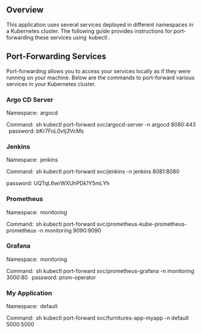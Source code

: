 
## Overview

This application uses several services deployed in different namespaces in a Kubernetes cluster. The following guide provides instructions for port-forwarding these services using ⁠ kubectl ⁠.

## Port-Forwarding Services

Port-forwarding allows you to access your services locally as if they were running on your machine. Below are the commands to port-forward various services in your Kubernetes cluster.

### Argo CD Server

Namespace: ⁠ argocd ⁠

Command:
⁠ sh
kubectl port-forward svc/argocd-server -n argocd 8080:443
 ⁠
password: bKr7FoL0vtj3VcMs

### Jenkins

Namespace: ⁠ jenkins ⁠

Command:
⁠ sh
kubectl port-forward svc/jenkins -n jenkins 8081:8080

password: UQTqL6wrWXUhPDk1Y5mLYh
 ⁠

### Prometheus

Namespace: ⁠ monitoring ⁠

Command:
⁠ sh
kubectl port-forward svc/prometheus-kube-prometheus-prometheus -n monitoring 9090:9090
 ⁠

### Grafana

Namespace: ⁠ monitoring ⁠

Command:
⁠ sh
kubectl port-forward svc/prometheus-grafana -n monitoring 3000:80
 ⁠
password: prom-operator

### My Application

Namespace: ⁠ default ⁠

Command:
⁠ sh
kubectl port-forward svc/furnitures-app-myapp -n default 5000:5000
 ⁠
